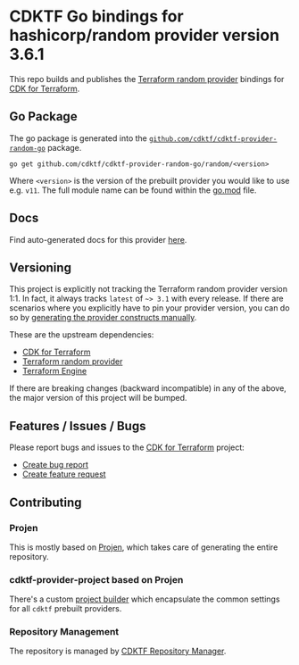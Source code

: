 # CDKTF Go bindings for hashicorp/random provider version 3.6.1

This repo builds and publishes the [Terraform random provider](https://registry.terraform.io/providers/hashicorp/random/3.6.1/docs) bindings for [CDK for Terraform](https://cdk.tf).

## Go Package

The go package is generated into the [`github.com/cdktf/cdktf-provider-random-go`](https://github.com/cdktf/cdktf-provider-random-go) package.

`go get github.com/cdktf/cdktf-provider-random-go/random/<version>`

Where `<version>` is the version of the prebuilt provider you would like to use e.g. `v11`. The full module name can be found
within the [go.mod](https://github.com/cdktf/cdktf-provider-random-go/blob/main/random/go.mod#L1) file.

## Docs

Find auto-generated docs for this provider [here](https://github.com/cdktf/cdktf-provider-random/blob/main/docs/API.go.md).


## Versioning

This project is explicitly not tracking the Terraform random provider version 1:1. In fact, it always tracks `latest` of `~> 3.1` with every release. If there are scenarios where you explicitly have to pin your provider version, you can do so by [generating the provider constructs manually](https://cdk.tf/imports).

These are the upstream dependencies:

* [CDK for Terraform](https://cdk.tf)
* [Terraform random provider](https://registry.terraform.io/providers/hashicorp/random/3.6.1)
* [Terraform Engine](https://terraform.io)

If there are breaking changes (backward incompatible) in any of the above, the major version of this project will be bumped.

## Features / Issues / Bugs

Please report bugs and issues to the [CDK for Terraform](https://cdk.tf) project:

* [Create bug report](https://cdk.tf/bug)
* [Create feature request](https://cdk.tf/feature)

## Contributing

### Projen

This is mostly based on [Projen](https://github.com/projen/projen), which takes care of generating the entire repository.

### cdktf-provider-project based on Projen

There's a custom [project builder](https://github.com/cdktf/cdktf-provider-project) which encapsulate the common settings for all `cdktf` prebuilt providers.


### Repository Management

The repository is managed by [CDKTF Repository Manager](https://github.com/cdktf/cdktf-repository-manager/).

